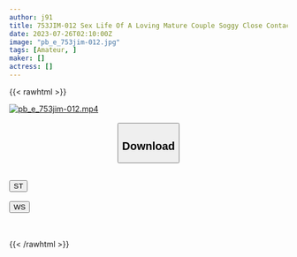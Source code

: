 ```yaml
---
author: j91
title: 753JIM-012 Sex Life Of A Loving Mature Couple Soggy Close Contact
date: 2023-07-26T02:10:00Z
image: "pb_e_753jim-012.jpg"
tags: [Amateur, ]
maker: []
actress: []
---
```



{{< rawhtml >}}

<div class="video" data-videoid="B48DQzD4DeI6ea">
    <a href="javascript:;">
        <img src="https://my.j91.asia/posts/pb_e_753jim-012/pb_e_753jim-012.jpg" width="WIDTH" height="HEIGHT" alt="pb_e_753jim-012.mp4" loading="lazy">
    </a>
</div>

<script type="text/javascript" src="https://j91.asia/asset/on-demand-st.js"></script>

<br>
  <link rel="stylesheet" href="https://j91.asia/asset/bs5.css">
  
  <center>
  <button class="btn btn-primary" type="button" data-bs-toggle="collapse" data-bs-target=".multi-collapse" aria-expanded="false" aria-controls="multiCollapseExample1 multiCollapseExample2"><h2>Download</h2></button></center>
</p>
<div class="row">
  <div class="col">
    <div class="collapse multi-collapse" id="multiCollapseExample1">
      <div class="card card-body">
	      	      <br>
<div class="buttons">  
<a href="https://streamtape.to/v/B48DQzD4DeI6ea"><button class="btn-hover color-3"><i class="fa fa-download"></i> ST</button></a></div>
    </div>
  </div>
</div>
  <div class="col">
    <div class="collapse multi-collapse" id="multiCollapseExample2">
      <div class="card card-body">
	      <br>
<div class="buttons">
    <a href="https://wolfstream.tv/es4bqjo6wuw2.html"><button class="btn-hover color-9"><i class="fa fa-download"></i> WS</button></a></div>
<br><br>
      </div>
    </div>
  </div>
</div>

{{< /rawhtml >}}